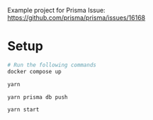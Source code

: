 Example project for Prisma Issue: https://github.com/prisma/prisma/issues/16168

# Setup

```sh
# Run the following commands
docker compose up

yarn

yarn prisma db push

yarn start
```